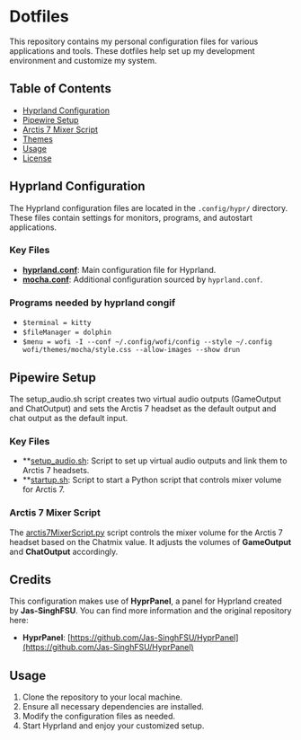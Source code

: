 # Dotfiles

This repository contains my personal configuration files for various applications and tools. These dotfiles help set up my development environment and customize my system.

## Table of Contents

- [Hyprland Configuration](#hyprland-configuration)
- [Pipewire Setup](#pipewire-setup)
- [Arctis 7 Mixer Script](#arctis-7-mixer-script)
- [Themes](#themes)
- [Usage](#usage)
- [License](#license)

## Hyprland Configuration

The Hyprland configuration files are located in the `.config/hypr/` directory. These files contain settings for monitors, programs, and autostart applications.

### Key Files

- **[hyprland.conf](.config/hypr/hyprland.conf)**: Main configuration file for Hyprland.
- **[mocha.conf](.config/hypr/mocha.conf)**: Additional configuration sourced by `hyprland.conf`.

### Programs needed by hyprland congif

- `$terminal = kitty`
- `$fileManager = dolphin`
- `$menu = wofi -I --conf ~/.config/wofi/config --style ~/.config wofi/themes/mocha/style.css --allow-images --show drun`

## Pipewire Setup
The setup_audio.sh script creates two virtual audio outputs (GameOutput and ChatOutput) and sets the Arctis 7 headset as the default output and chat output as the default input.

### Key Files
- **[setup_audio.sh](.config/pipewire/setup_audio.sh): Script to set up virtual audio outputs and link them to Arctis 7 headsets.
- **[startup.sh](.config/pipewire/startup.sh): Script to start a Python script that controls mixer volume for Arctis 7.

### Arctis 7 Mixer Script
The [arctis7MixerScript.py](.config/pipewire/arctis7MixerScript.py) script controls the mixer volume for the Arctis 7 headset based on the Chatmix value. It adjusts the volumes of **GameOutput** and **ChatOutput** accordingly.

## Credits

This configuration makes use of **HyprPanel**, a panel for Hyprland created by **Jas-SinghFSU**. You can find more information and the original repository here:

- **HyprPanel**: [https://github.com/Jas-SinghFSU/HyprPanel](https://github.com/Jas-SinghFSU/HyprPanel)


## Usage

1. Clone the repository to your local machine.
2. Ensure all necessary dependencies are installed.
3. Modify the configuration files as needed.
4. Start Hyprland and enjoy your customized setup.
